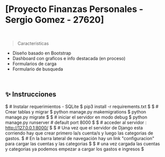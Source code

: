 # [Proyecto Finanzas Personales - Sergio Gomez - 27620]


<br />

> Caracteristicas

- Diseño basado en Bootstrap
- Dashboard con graficos e info destacada (en proceso)
- Formularios de carga
- Formulario de busqueda


<br />


## ✨ Instrucciones



$ # Instalar requerimientos - SQLite 
$ pip3 install -r requirements.txt
$
$ # Crear tablas y migrar
$ python manage.py makemigrations
$ python manage.py migrate
$
$ # iniciar el servidor en modo debug
$ python manage.py runserver # default port 8000
$
$ # acceder al servidor : http://127.0.0.1:8000/
$ 
$ # Una vez que el servidor de Django esta corriendo hay que crear primero la/s cuenta/s y luego las categorias de gastos.
$ # En la barra lateral de navegación hay un link "configuracion" para cargar las cuentas y las categorias
$
$ # una vez cargada las cuentas y categorias ya podemos empezar a cargar los gastos e ingresos
$
```





